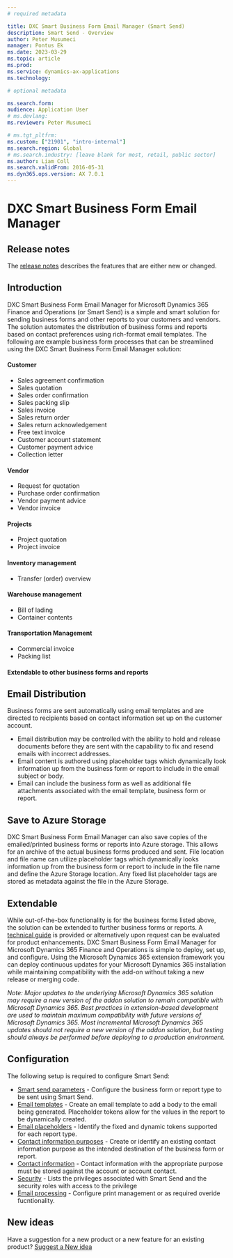 ```yaml
---
# required metadata

title: DXC Smart Business Form Email Manager (Smart Send)
description: Smart Send - Overview
author: Peter Musumeci 
manager: Pontus Ek
ms.date: 2023-03-29
ms.topic: article
ms.prod: 
ms.service: dynamics-ax-applications
ms.technology: 

# optional metadata

ms.search.form: 
audience: Application User
# ms.devlang: 
ms.reviewer: Peter Musumeci 

# ms.tgt_pltfrm: 
ms.custom: ["21901", "intro-internal"]
ms.search.region: Global
# ms.search.industry: [leave blank for most, retail, public sector]
ms.author: Liam Coll
ms.search.validFrom: 2016-05-31
ms.dyn365.ops.version: AX 7.0.1
---
```


# DXC Smart Business Form Email Manager

## Release notes
The [release notes](Release-notes.md) describes the features that are either new or changed. 

## Introduction
DXC Smart Business Form Email Manager for Microsoft Dynamics 365 Finance and Operations (or Smart Send) is a simple and smart solution for sending business forms and other reports to your customers and vendors. The solution automates the distribution of business forms and reports based on contact preferences using rich-format email templates. The following are example business form processes that can be streamlined using the DXC Smart Business Form Email Manager solution:

#### Customer
* Sales agreement confirmation
* Sales quotation
*	Sales order confirmation
*	Sales packing slip
*	Sales invoice
*	Sales return order
*	Sales return acknowledgement
*	Free text invoice
*	Customer account statement
*	Customer payment advice
*	Collection letter

#### Vendor
*	Request for quotation
*	Purchase order confirmation
*	Vendor payment advice
*	Vendor invoice

#### Projects
*	Project quotation
*	Project invoice

#### Inventory management
*	Transfer (order) overview

#### Warehouse management
* Bill of lading
*	Container contents

#### Transportation Management 
*	Commercial invoice
*	Packing list

####	Extendable to other business forms and reports

## Email Distribution
Business forms are sent automatically using email templates and are directed to recipients based on contact information set up on the customer account. 
* Email distribution may be controlled with the ability to hold and release documents before they are sent with the capability to fix and resend emails with incorrect addresses. 
* Email content is authored using placeholder tags which dynamically look information up from the business form or report to include in the email subject or body. 
* Email can include the business form as well as additional file attachments associated with the email template, business form or report.

## Save to Azure Storage
DXC Smart Business Form Email Manager can also save copies of the emailed/printed business forms or reports into Azure storage. This allows for an archive of the actual business forms produced and sent. File location and file name can utilize placeholder tags which dynamically looks information up from the business form or report to include in the file name and define the Azure Storage location. Any fixed list placeholder tags are stored as metadata against the file in the Azure Storage.

## Extendable
While out-of-the-box functionality is for the business forms listed above, the solution can be extended to further business forms or reports. A [technical guide](TECHNICAL-GUIDE/Technical-guide.md) is provided or alternatively upon request can be evaluated for product enhancements.
DXC Smart Business Form Email Manager for Microsoft Dynamics 365 Finance and Operations is simple to deploy, set up, and configure. Using the Microsoft Dynamics 365 extension framework you can deploy continuous updates for your Microsoft Dynamics 365 installation while maintaining compatibility with the add-on without taking a new release or merging code.

*Note: Major updates to the underlying Microsoft Dynamics 365 solution may require a new version of the addon solution to remain compatible with Microsoft Dynamics 365. Best practices in extension-based development are used to maintain maximum compatibility with future versions of Microsoft Dynamics 365. Most incremental Microsoft Dynamics 365 updates should not require a new version of the addon solution, but testing should always be performed before deploying to a production environment.*

## Configuration

The following setup is required to configure Smart Send:
- [Smart send parameters](CONFIGURATION/Parameters.md) - Configure the business form or report type to be sent using Smart Send.
- [Email templates](CONFIGURATION/Email-template.md) - Create an email template to add a body to the email being generated. Placeholder tokens allow for the values in the report to be dynamically created.
- [Email placeholders](CONFIGURATION/Email_placeholder.md) - Identify the fixed and dynamic tokens supported for each report type.
- [Contact information purposes](CONFIGURATION/Address-and-contact-information-purpose.md) - Create or identify an existing contact information purpose as the intended destination of the business form or report.
- [Contact information](CONFIGURATION/Contact-information.md) - Contact information with the appropriate purpose must be stored against the account or account contact.
- [Security](CONFIGURATION/Security.md) - Lists the privileges associated with Smart Send and the security roles with access to the privilege
- [Email processing](PROCESSES/Email-processing.md) - Configure print management or as required overide fucntionality.


## New ideas
Have a suggestion for a new product or a new feature for an existing product? [Suggest a New idea](https://forms.office.com/r/U9twpSt3in)


